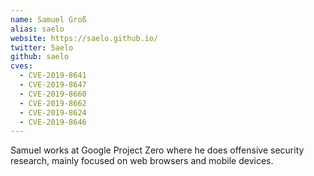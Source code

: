 ```yaml
---
name: Samuel Groß
alias: saelo
website: https://saelo.github.io/
twitter: 5aelo
github: saelo
cves:
  - CVE-2019-8641
  - CVE-2019-8647
  - CVE-2019-8660
  - CVE-2019-8662
  - CVE-2019-8624
  - CVE-2019-8646
---
```

Samuel works at Google Project Zero where he does offensive security research, mainly focused on web browsers and mobile devices.